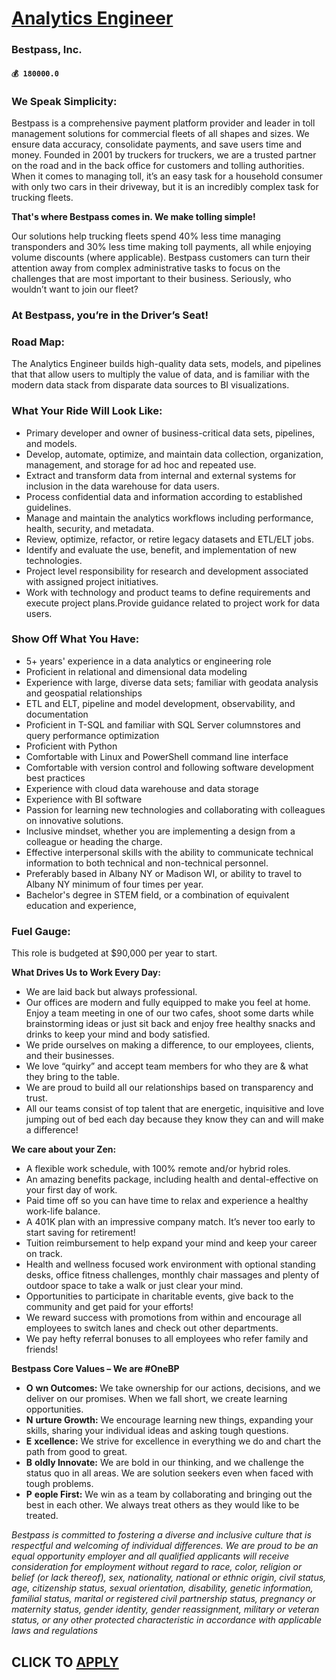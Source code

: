 # [Analytics Engineer](https://www.remotewlb.com/apply/analytics-engineer-66128)  
### Bestpass, Inc.  
#### `💰 180000.0`  

### We Speak Simplicity:

Bestpass is a comprehensive payment platform provider and leader in toll management solutions for commercial fleets of all shapes and sizes. We ensure data accuracy, consolidate payments, and save users time and money. Founded in 2001 by truckers for truckers, we are a trusted partner on the road and in the back office for customers and tolling authorities. When it comes to managing toll, it’s an easy task for a household consumer with only two cars in their driveway, but it is an incredibly complex task for trucking fleets.

**That's where Bestpass comes in. We make tolling simple!**

Our solutions help trucking fleets spend 40% less time managing transponders and 30% less time making toll payments, all while enjoying volume discounts (where applicable). Bestpass customers can turn their attention away from complex administrative tasks to focus on the challenges that are most important to their business. Seriously, who wouldn’t want to join our fleet?

### At Bestpass, you’re in the Driver’s Seat!

### Road Map:

The Analytics Engineer builds high-quality data sets, models, and pipelines that that allow users to multiply the value of data, and is familiar with the modern data stack from disparate data sources to BI visualizations.

### What Your Ride Will Look Like:

  * Primary developer and owner of business-critical data sets, pipelines, and models.
  * Develop, automate, optimize, and maintain data collection, organization, management, and storage for ad hoc and repeated use.
  * Extract and transform data from internal and external systems for inclusion in the data warehouse for data users.
  * Process confidential data and information according to established guidelines.
  * Manage and maintain the analytics workflows including performance, health, security, and metadata.
  * Review, optimize, refactor, or retire legacy datasets and ETL/ELT jobs.
  * Identify and evaluate the use, benefit, and implementation of new technologies.
  * Project level responsibility for research and development associated with assigned project initiatives.
  * Work with technology and product teams to define requirements and execute project plans.Provide guidance related to project work for data users.

### Show Off What You Have:

  * 5+ years' experience in a data analytics or engineering role
  * Proficient in relational and dimensional data modeling
  * Experience with large, diverse data sets; familiar with geodata analysis and geospatial relationships
  * ETL and ELT, pipeline and model development, observability, and documentation
  * Proficient in T-SQL and familiar with SQL Server columnstores and query performance optimization
  * Proficient with Python
  * Comfortable with Linux and PowerShell command line interface
  * Comfortable with version control and following software development best practices
  * Experience with cloud data warehouse and data storage
  * Experience with BI software
  * Passion for learning new technologies and collaborating with colleagues on innovative solutions.
  * Inclusive mindset, whether you are implementing a design from a colleague or heading the charge.
  * Effective interpersonal skills with the ability to communicate technical information to both technical and non-technical personnel.
  * Preferably based in Albany NY or Madison WI, or ability to travel to Albany NY minimum of four times per year.
  * Bachelor's degree in STEM field, or a combination of equivalent education and experience,

### Fuel Gauge:

This role is budgeted at $90,000 per year to start.

 **What Drives Us to Work Every Day:**

  * We are laid back but always professional.
  * Our offices are modern and fully equipped to make you feel at home. Enjoy a team meeting in one of our two cafes, shoot some darts while brainstorming ideas or just sit back and enjoy free healthy snacks and drinks to keep your mind and body satisfied.
  * We pride ourselves on making a difference, to our employees, clients, and their businesses.
  * We love “quirky” and accept team members for who they are & what they bring to the table.
  * We are proud to build all our relationships based on transparency and trust.
  * All our teams consist of top talent that are energetic, inquisitive and love jumping out of bed each day because they know they can and will make a difference!

**We care about your Zen:**

  * A flexible work schedule, with 100% remote and/or hybrid roles.
  * An amazing benefits package, including health and dental-effective on your first day of work.
  * Paid time off so you can have time to relax and experience a healthy work-life balance.
  * A 401K plan with an impressive company match. It’s never too early to start saving for retirement!
  * Tuition reimbursement to help expand your mind and keep your career on track.
  * Health and wellness focused work environment with optional standing desks, office fitness challenges, monthly chair massages and plenty of outdoor space to take a walk or just clear your mind.
  * Opportunities to participate in charitable events, give back to the community and get paid for your efforts!
  * We reward success with promotions from within and encourage all employees to switch lanes and check out other departments.
  * We pay hefty referral bonuses to all employees who refer family and friends!

**Bestpass Core Values – We are #OneBP**

  * **O** **wn Outcomes:** We take ownership for our actions, decisions, and we deliver on our promises. When we fall short, we create learning opportunities. 
  * **N** **urture Growth:** We encourage learning new things, expanding your skills, sharing your individual ideas and asking tough questions.
  * **E** **xcellence:** We strive for excellence in everything we do and chart the path from good to great.
  * **B** **oldly Innovate:** We are bold in our thinking, and we challenge the status quo in all areas. We are solution seekers even when faced with tough problems. 
  * **P** **eople First:** We win as a team by collaborating and bringing out the best in each other. We always treat others as they would like to be treated. 

_Bestpass is committed to fostering a diverse and inclusive culture that is respectful and welcoming of individual differences. We are proud to be an equal opportunity employer and all qualified applicants will receive consideration for employment without regard to race, color, religion or belief (or lack thereof), sex, nationality, national or ethnic origin, civil status, age, citizenship status, sexual orientation, disability, genetic information, familial status, marital or registered civil partnership status, pregnancy or maternity status, gender identity, gender reassignment, military or veteran status, or any other protected characteristic in accordance with applicable laws and regulations_

  
## CLICK TO [APPLY](https://www.remotewlb.com/apply/analytics-engineer-66128)

